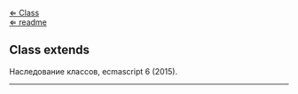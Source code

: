 [⇐ Class](./Class.md)<br>
[⇐ readme](../readme.md)

## Class extends
Наследование классов, ecmascript 6 (2015).

---
